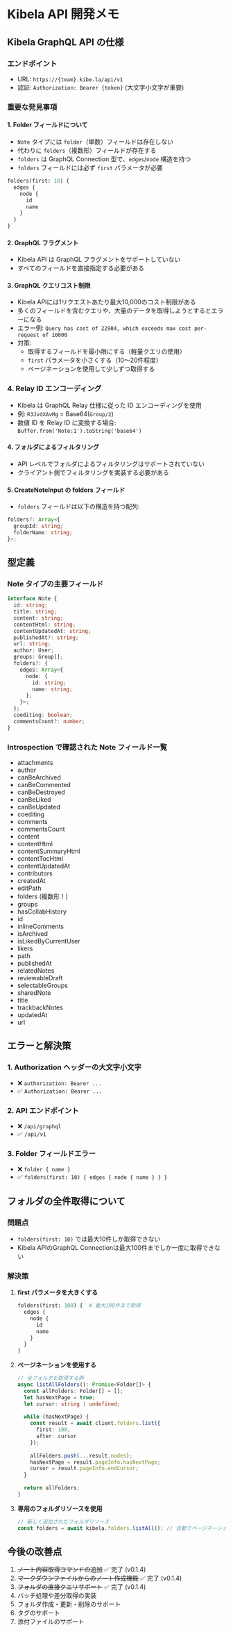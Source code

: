 # Kibela API 開発メモ

## Kibela GraphQL API の仕様

### エンドポイント
- URL: `https://{team}.kibe.la/api/v1`
- 認証: `Authorization: Bearer {token}` (大文字小文字が重要)

### 重要な発見事項

#### 1. Folder フィールドについて
- `Note` タイプには `folder`（単数）フィールドは存在しない
- 代わりに `folders`（複数形）フィールドが存在する
- `folders` は GraphQL Connection 型で、`edges`/`node` 構造を持つ
- `folders` フィールドには必ず `first` パラメータが必要

```graphql
folders(first: 10) {
  edges {
    node {
      id
      name
    }
  }
}
```

#### 2. GraphQL フラグメント
- Kibela API は GraphQL フラグメントをサポートしていない
- すべてのフィールドを直接指定する必要がある

#### 3. GraphQL クエリコスト制限
- Kibela APIには1リクエストあたり最大10,000のコスト制限がある
- 多くのフィールドを含むクエリや、大量のデータを取得しようとするとエラーになる
- エラー例: `Query has cost of 22904, which exceeds max cost per-request of 10000`
- 対策:
  - 取得するフィールドを最小限にする（軽量クエリの使用）
  - `first` パラメータを小さくする（10〜20件程度）
  - ページネーションを使用して少しずつ取得する

### 4. Relay ID エンコーディング
- Kibela は GraphQL Relay 仕様に従った ID エンコーディングを使用
- 例: `R3JvdXAvMg` = Base64(`Group/2`)
- 数値 ID を Relay ID に変換する場合: `Buffer.from('Note:1').toString('base64')`

#### 4. フォルダによるフィルタリング
- API レベルでフォルダによるフィルタリングはサポートされていない
- クライアント側でフィルタリングを実装する必要がある

#### 5. CreateNoteInput の folders フィールド
- `folders` フィールドは以下の構造を持つ配列:
```typescript
folders?: Array<{
  groupId: string;
  folderName: string;
}>;
```

## 型定義

### Note タイプの主要フィールド
```typescript
interface Note {
  id: string;
  title: string;
  content: string;
  contentHtml: string;
  contentUpdatedAt: string;
  publishedAt?: string;
  url: string;
  author: User;
  groups: Group[];
  folders?: {
    edges: Array<{
      node: {
        id: string;
        name: string;
      };
    }>;
  };
  coediting: boolean;
  commentsCount?: number;
}
```

### Introspection で確認された Note フィールド一覧
- attachments
- author
- canBeArchived
- canBeCommented
- canBeDestroyed
- canBeLiked
- canBeUpdated
- coediting
- comments
- commentsCount
- content
- contentHtml
- contentSummaryHtml
- contentTocHtml
- contentUpdatedAt
- contributors
- createdAt
- editPath
- folders (複数形！)
- groups
- hasCollabHistory
- id
- inlineComments
- isArchived
- isLikedByCurrentUser
- likers
- path
- publishedAt
- relatedNotes
- reviewableDraft
- selectableGroups
- sharedNote
- title
- trackbackNotes
- updatedAt
- url

## エラーと解決策

### 1. Authorization ヘッダーの大文字小文字
- ❌ `authorization: Bearer ...`
- ✅ `Authorization: Bearer ...`

### 2. API エンドポイント
- ❌ `/api/graphql`
- ✅ `/api/v1`

### 3. Folder フィールドエラー
- ❌ `folder { name }`
- ✅ `folders(first: 10) { edges { node { name } } }`

## フォルダの全件取得について

### 問題点
- `folders(first: 10)` では最大10件しか取得できない
- Kibela APIのGraphQL Connectionは最大100件までしか一度に取得できない

### 解決策

1. **first パラメータを大きくする**
   ```graphql
   folders(first: 100) {  # 最大100件まで取得
     edges {
       node {
         id
         name
       }
     }
   }
   ```

2. **ページネーションを使用する**
   ```typescript
   // 全フォルダを取得する例
   async listAllFolders(): Promise<Folder[]> {
     const allFolders: Folder[] = [];
     let hasNextPage = true;
     let cursor: string | undefined;
     
     while (hasNextPage) {
       const result = await client.folders.list({
         first: 100,
         after: cursor
       });
       
       allFolders.push(...result.nodes);
       hasNextPage = result.pageInfo.hasNextPage;
       cursor = result.pageInfo.endCursor;
     }
     
     return allFolders;
   }
   ```

3. **専用のフォルダリソースを使用**
   ```typescript
   // 新しく追加されたフォルダリソース
   const folders = await kibela.folders.listAll(); // 自動でページネーション
   ```

## 今後の改善点

1. ~~ノート内容取得コマンドの追加~~ ✅ 完了 (v0.1.4)
2. ~~マークダウンファイルからのノート作成機能~~ ✅ 完了 (v0.1.4)
3. ~~フォルダの直接クエリサポート~~ ✅ 完了 (v0.1.4)
4. バッチ処理や差分取得の実装
5. フォルダ作成・更新・削除のサポート
6. タグのサポート
7. 添付ファイルのサポート